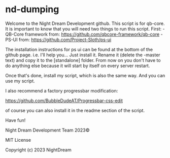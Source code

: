 # nd-dumping

Welcome to the Night Dream Development github.
This script is for qb-core. It is important to know that you will need two things to run this script. 
First:
-QB-Core framework from: https://github.com/qbcore-framework/qb-core
-PS-UI from: https://github.com/Project-Sloth/ps-ui

The installation instructions for ps ui can be found at the bottom of the github page.
i.e. I'll help you... Just install it. Rename it (delete the -master text) and copy it to the [standalone] folder.  From now on you don't have to do anything else because it will start by itself on every server restart. 

Once that's done, install my script, which is also the same way. 
And you can use my script. 

I also recommend a factory progressbar modification:

https://github.com/BubbleDudeAT/Progressbar-css-edit

of course you can also install it in the readme section of the script.

Have fun! 

Night Dream Development Team 2023©

MIT License

Copyright (c) 2023 NightDream





